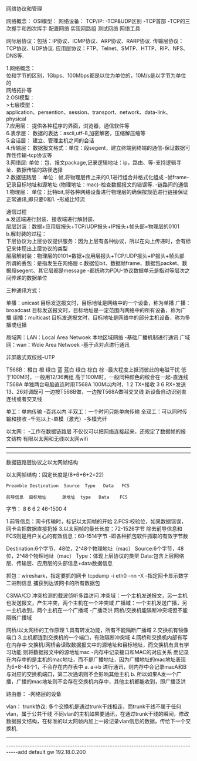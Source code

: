 
网络协议和管理

网络概念：
OSI模型：
网络设备：
TCP/IP: -TCP&UDP区别 -TCP首部 -TCP的三次握手和四次挥手 
配置网络
实现网路组
测试网络
网络工具


网际层协议：包括：IP协议、ICMP协议、ARP协议、RARP协议.
传输层协议：TCP协议、UDP协议.
应用层协议：FTP、Telnet、SMTP、HTTP、RIP、NFS、DNS等.

1.网络概念：  
    位和字节的区别，1Gbps、100Mbps都是以位为单位的，10M/s是以字节为单位的  
    网络拓扑等  
2.OSI模型：  
      >七层模型：  
       application、persention、session、transport、network、data-link、physical  
      7.应用层： 提供各种程序的界面，浏览器，通信软件等   
        6.表示层： 数据的表达：ascii,utf-8,加密解密，压缩解压缩等  
      5.会话层： 建立、管理主机之间的会话  
      4.传输层：   数据报文格式：单位：段segent，建立终端到终端的通信-保证数据可靠性传输-tcp协议等  
      3.网络层:   单位：包、报文package,记录逻辑地址：ip，路由、等-支持逻辑寻址、数据传输的路径选择  
      2.数据链路层： 单位：帧,将物理层传上来的0,1进行组合并格式化组成   -帧frame-记录目标地址和源地址 (物理地址：mac)-检查数据报文的错误等. -链路间的通信  
      1.物理层：   单位：比特bit,将各种网络设备进行物理层的确保按规范进行链接保证正常通讯,即只要0和1.   -形成比特流  

通信过程  
a.发送端进行封装、接收端进行解封装、  
  层层封装：数据+应用层报头+TCP/UDP报头+IP报头+帧头部=物理层的0101  
b.解封装的过程：  
  下层协议为上层协议提供服务：因为上层有各种协议，所以在向上传递时，会有标记来体现出上层协议的类型  
  层层解封装：物理层的0101=数据+应用层报头+TCP/UDP报头+IP报头+帧头部 
   所谓的丢包：是指发生在网络层
c.数据位bit、数据帧frame、数据包packet、数据段segent、其它层都是message -都统称为PDU-协议数据单元是指对等层次之间传递的数据单位


三种通讯方式：

单播：unicast
    目标发送报文时，目标地址是网络中的一个设备，称为单播
广播：broadcast
    目标发送报文时，目标地址是一定范围内网络中的所有设备，称为广播
组播：multicast
    目标发送报文时，目标地址是网络中的部分主机设备，称为多播或组播

局域网：LAN：Local Area Netwoek 本地区域网络 -基础广播机制进行通讯
广域网：wan：Wdie  Area Netwoek -基于点对点进行通讯

非屏蔽式双绞线-UTP

T568B：橙白 橙 绿白 蓝 蓝白 绿白 棕白 棕 -最大程度上抵消彼此的电磁干扰
      低于100M时，一般用12/36两组 高于100M时，一般同种颜色的绞合在一起-直连线
T568A
      单独两台电脑直连时用T568A
      100M以内时，1 2 TX+接收 3 6 RX+发送 13、26对调既可 一边按T568B做，一边按T568A做叫交叉线
      新设备自动识别直连线或者交叉线


单工：单向传输 -百兆以内
半双工：一个时间只能单向传输
全双工：可以同时传输和接收 -千兆以上-单模（激光）-多模光纤


以太网： -工作在数据链路层
   不仅仅可以把网络连接起来，还规定了数据帧的报文结构
   有限以太网和无线以太网wifi

-----------------------------------------------------------------------------------
-----------------------------------------------------------------------------------

数据链路层协议之以太网帧结构

以太网帧结构：固定长度是(8+6+6+2=22)
   
    Preamble Destination  Source  Type   Data   FCS

    前导信息  目标地址      源地址  type   Data    FCS

字节：  8         6           6      2   46-1500   4

1.前导信息：网卡传输时，标记以太网帧的开始
2.FCS:校验位，如果数据错误，网卡会把数据直接扔掉
3.以太网帧的最长长度：72-1526字节
  除去前导信息和FCS则是用户关心的有效信息：60-1514字节 -即各种抓包软件抓取的有效字节数

Destination:6个字节，48位，2^48个物理地址（mac）
Source:6个字节，48位，2^48个物理地址（mac）
Type：体现上层协议的类型
Data:包含上层网络层、传输层、应用层的头部信息+data数据信息

抓包：wireshark，指定要抓的网卡
tcpdump -i eth0 -nn -X  -指定网卡显示数字二进制信息 捕获到达该网卡的所有数据包


CSMA/CD 冲突检测的载波侦听多路访问
冲突域：一个主机发送报文，另一主机也发送报文，产生冲突，两个主机在一个冲突域
广播域：一个主机发送广播，另一主机收到，两个主机在一个广播域  -广播泛洪
网桥/交换机能隔断冲突域但不能隔断广播域

网桥/以太网桥的工作原理
1.具有转发功能，所有不能隔断广播域
2.交换机有镜像端口
3.主机都连到交换机的一个端口，有效隔断冲突域
4.网桥和交换机内部有写在内存中
    交换机/网桥会读取数据报文中的源地址和目标地址，而交换机有具有学习功能
    则将数据报文中的源地址mac -内存中记录接口和MAC的对应关系
  而记录在内存中的是主机的mac地址，而不是广播地址，因为广播地址的mac地址表现为6*8-48个1，不会存在内存表中
   a. a->b 进行通讯，则内存中会记录macA和B与对应的交换机端口，第二次通讯则不会影响其他主机
   b. 所以如果A发一个广播，广播的mac地址则不会存在交换机内存中，其他主机都能收到，即广播泛洪

路由器： -网络层的设备

vlan：
trunk协议:
  多个交换机是通过trunk干线相连，而trunk干线不属于任何vlan，属于公共干线
  不同vlan的主机如果要通讯，在通过trunk干线的瞬间，修改数据报文结构，在标准的以太网帧内加上一段记录vlan信息的数据，传给下一个交换机.
  

-----------------------------------------------------------------------------------
-----------------------------------------------------------------------------------add default gw 192.18.0.200

